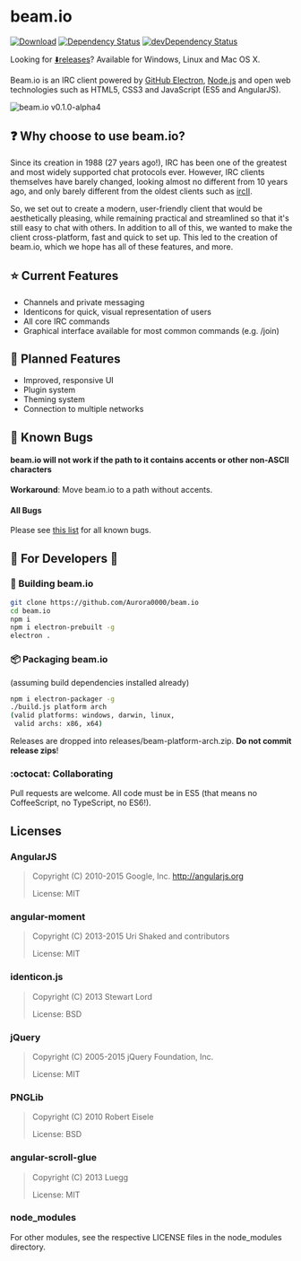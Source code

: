 # beam.io
[![Download](https://img.shields.io/badge/release-v0.1.0--alpha4-blue.svg)](https://github.com/Aurora0000/beam.io/releases/latest)
[![Dependency Status](https://david-dm.org/Aurora0000/beam.io.svg)](https://david-dm.org/Aurora0000/beam.io)
[![devDependency Status](https://david-dm.org/Aurora0000/beam.io/dev-status.svg)](https://david-dm.org/Aurora0000/beam.io#info=devDependencies)

Looking for [:arrow_down:releases](https://github.com/Aurora0000/beam.io/releases)? Available for Windows, Linux and Mac OS X.

Beam.io is an IRC client powered by
[GitHub Electron](https://github.com/atom/electron),
[Node.js](https://nodejs.org) and open web technologies such as HTML5, CSS3
and JavaScript (ES5 and AngularJS).

![beam.io v0.1.0-alpha4](http://imgur.com/DXuHEOV.jpg)

## :question: Why choose to use beam.io?
Since its creation in 1988 (27 years ago!), IRC has been one of the greatest
and most widely supported chat protocols ever. However, IRC clients themselves
have barely changed, looking almost no different from 10 years ago, and only
barely different from the oldest clients such as
[ircII](https://upload.wikimedia.org/wikipedia/commons/9/94/Ircii.png).

So, we set out to create a modern, user-friendly client that would be
aesthetically pleasing, while remaining practical and streamlined so that
it's still easy to chat with others. In addition to all of this, we wanted to
make the client cross-platform, fast and quick to set up. This led to the
creation of beam.io, which we hope has all of these features, and more.

## :star: Current Features
- Channels and private messaging
- Identicons for quick, visual representation of users
- All core IRC commands
- Graphical interface available for most common commands (e.g. /join)

## :notebook_with_decorative_cover: Planned Features
- Improved, responsive UI
- Plugin system
- Theming system
- Connection to multiple networks

## :bug: Known Bugs
#### beam.io will not work if the path to it contains accents or other non-ASCII characters
**Workaround**: Move beam.io to a path without accents.

#### All Bugs
Please see [this list](https://github.com/Aurora0000/beam.io/labels/bug) for all known bugs.


## :construction: For Developers :construction:
### :wrench: Building beam.io

```bash
git clone https://github.com/Aurora0000/beam.io
cd beam.io
npm i
npm i electron-prebuilt -g
electron .
```

### :package: Packaging beam.io
(assuming build dependencies installed already)
```bash
npm i electron-packager -g
./build.js platform arch
(valid platforms: windows, darwin, linux,
 valid archs: x86, x64)
```

Releases are dropped into releases/beam-platform-arch.zip. **Do not commit
release zips**!

### :octocat: Collaborating
Pull requests are welcome. All code must be in ES5 (that means no
CoffeeScript, no TypeScript, no ES6!).


## Licenses
### AngularJS
> Copyright (C) 2010-2015 Google, Inc. http://angularjs.org
>
> License: MIT

### angular-moment
> Copyright (C) 2013-2015 Uri Shaked and contributors
>
> License: MIT

### identicon.js
> Copyright (C) 2013 Stewart Lord
>
> License: BSD

### jQuery
> Copyright (C) 2005-2015 jQuery Foundation, Inc.
>
> License: MIT

### PNGLib
> Copyright (C) 2010 Robert Eisele
>
> License: BSD

### angular-scroll-glue
> Copyright (C) 2013 Luegg
>
> License: MIT

### node_modules
For other modules, see the respective LICENSE files in the node_modules
directory.
